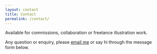 ```yaml
---
layout: contact
title: Contact
permalink: /contact/
---
```


Available for commissions, collaboration or freelance illustration work.

Any question or enquiry, please [email me](mailto:vincentnavetat@gmail.com) or say hi
through the message form below.
